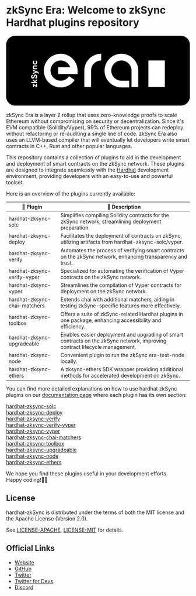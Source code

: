 # zkSync Era: Welcome to zkSync Hardhat plugins repository

![Era Logo](https://github.com/matter-labs/era-contracts/raw/main/eraLogo.svg)

zkSync Era is a layer 2 rollup that uses zero-knowledge proofs to scale Ethereum without compromising on security or
decentralization. Since it's EVM compatible (Solidity/Vyper), 99% of Ethereum projects can redeploy without refactoring
or re-auditing a single line of code. zkSync Era also uses an LLVM-based compiler that will eventually let developers
write smart contracts in C++, Rust and other popular languages.

This repository contains a collection of plugins to aid in the development and deployment of smart contracts on the zkSync network. These plugins are designed to integrate seamlessly with the [Hardhat](https://hardhat.org/) development environment, providing developers with an easy-to-use and powerful toolset.

Here is an overview of the plugins currently available:

| 🔌 Plugin                     | 📄 Description                                                                                                                    |
|-------------------------------|-----------------------------------------------------------------------------------------------------------------------------------|
| hardhat-zksync-solc           | Simplifies compiling Solidity contracts for the zkSync network, streamlining deployment preparation.                              |
| hardhat-zksync-deploy         | Facilitates the deployment of contracts on zkSync, utilizing artifacts from hardhat-zksync-solc/vyper.                            |
| hardhat-zksync-verify         | Automates the process of verifying smart contracts on the zkSync network, enhancing transparency and trust.                       |
| hardhat-zksync-verify-vyper   | Specialized for automating the verification of Vyper contracts on the zkSync network.                                             |
| hardhat-zksync-vyper          | Streamlines the compilation of Vyper contracts for deployment on the zkSync network.                                              |
| hardhat-zksync-chai-matchers  | Extends chai with additional matchers, aiding in testing zkSync-specific features more effectively.                               |
| hardhat-zksync-toolbox        | Offers a suite of zkSync-related Hardhat plugins in one package, enhancing accessibility and efficiency.                          |
| hardhat-zksync-upgradeable    | Enables easier deployment and upgrading of smart contracts on the zkSync network, improving contract lifecycle management.        |
| hardhat-zksync-node           | Convenient plugin to run the zkSync era-test-node locally.                                                                        |
| hardhat-zksync-ethers         | A zksync-ethers SDK wrapper providing additional methods for accelerated development on zkSync.                                   |

You can find more detailed explanations on how to use hardhat zkSync plugins on our [documentation page](https://v2-docs.zksync.io/api/hardhat/plugins.html#plugins) where each plugin has its own section:

[hardhat-zksync-solc](https://era.zksync.io/docs/tools/hardhat/hardhat-zksync-solc.html)\
[hardhat-zksync-deploy](https://era.zksync.io/docs/tools/hardhat/hardhat-zksync-deploy.html)\
[hardhat-zksync-verify](https://era.zksync.io/docs/tools/hardhat/hardhat-zksync-verify.html)\
[hardhat-zksync-verify-vyper](https://era.zksync.io/docs/tools/hardhat/hardhat-zksync-verify-vyper.html)\
[hardhat-zksync-vyper](https://era.zksync.io/docs/tools/hardhat/hardhat-zksync-vyper.html)\
[hardhat-zksync-chai-matchers](https://era.zksync.io/docs/tools/hardhat/hardhat-zksync-chai-matchers.html)\
[hardhat-zksync-toolbox](https://era.zksync.io/docs/tools/hardhat/plugins.html)\
[hardhat-zksync-upgradeable](https://era.zksync.io/docs/tools/hardhat/hardhat-zksync-upgradable.html)\
[hardhat-zksync-node](https://era.zksync.io/docs/tools/hardhat/hardhat-zksync-node.html)\
[hardhat-zksync-ethers](https://era.zksync.io/docs/tools/hardhat/hardhat-zksync-ethers.html)


We hope you find these plugins useful in your development efforts.\
Happy coding!🙌🎉
## License

hardhat-zkSync is distributed under the terms of both the MIT license and the Apache License (Version 2.0).

See [LICENSE-APACHE](LICENSE-APACHE), [LICENSE-MIT](LICENSE-MIT) for details.

## Official Links

- [Website](https://zksync.io/)
- [GitHub](https://github.com/matter-labs)
- [Twitter](https://twitter.com/zksync)
- [Twitter for Devs](https://twitter.com/zkSyncDevs)
- [Discord](https://join.zksync.dev)
